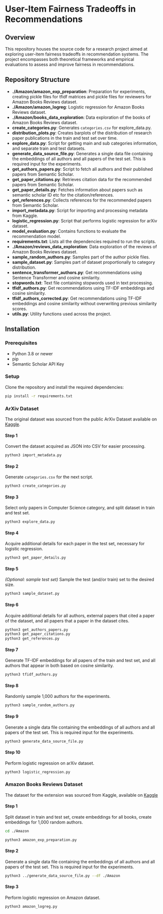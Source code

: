 # User-Item Fairness Tradeoffs in Recommendations


## Overview
This repository houses the source code for a research project aimed at exploring user-item fairness tradeoffs in recommendation systems. The project encompasses both theoretical frameworks and empirical evaluations to assess and improve fairness in recommendations.

## Repository Structure
- **./Amazon/amazon_exp_preparation**: Preparation for experiments, creating pickle files for tfidf matrices and pickle files for reviewers for Amazon Books Reviews dataset.
- **./Amazon/amazon_logreg**: Logistic regression for Amazon Books Reviews dataset.
- **./Amazon/books_data_exploration**: Data exploration of the books of Amazon Books Reviews dataset.
- **create_categories.py**: Generates `categories.csv` for explore_data.py.
- **distribution_plots.py**: Creates barplots of the distribution of research paper publications in the train and test set over time.
- **explore_data.py**: Script for getting main and sub categories information, and separate train and test datasets.
- **generate_data_source_file.py**: Generates a single data file containing the embeddings of all authors and all papers of the test set. This is required input for the experiments.
- **get_authors_papers.py**: Script to fetch all authors and their published papers from Semantic Scholar.
- **get_paper_citations.py**: Retrieves citation data for the recommended papers from Semantic Scholar.
- **get_paper_details.py**: Fetches information about papers such as semantic scholar ID etc for the citation/references.
- **get_references.py**: Collects references for the recommended papers from Semantic Scholar.
- **import_metadata.py**: Script for importing and processing metadata from Kaggle.
- **logistic_regression.py**: Script that performs logistic regression for arXiv dataset.
- **model_evaluation.py**: Contains functions to evaluate the recommendation model.
- **requirements.txt**: Lists all the dependencies required to run the scripts.
- **./Amazon/reviews_data_exploration**: Data exploration of the reviews of Amazon Books Reviews dataset.
- **sample_random_authors.py**: Samples part of the author pickle files.
- **sample_dataset.py**: Samples part of dataset proportionally to category distribution. 
- **sentence_transformer_authors.py**: Get recommendations using Sentence Transformer and cosine similarity.
- **stopwords.txt**: Text file containing stopwords used in text processing.
- **tfidf_authors.py**: Get recommendations using TF-IDF embeddings and cosine similarity.
- **tfidf_authors_corrected.py**: Get recommendations using TF-IDF embeddings and cosine similarity without overwriting previous similarity scores.
- **utils.py**: Utility functions used across the project.

## Installation

### Prerequisites
- Python 3.8 or newer
- pip
- Semantic Scholar API Key

### Setup
Clone the repository and install the required dependencies:
```bash
pip install -r requirements.txt
```

### ArXiv Dataset
The original dataset was sourced from the public ArXiv Dataset available on [Kaggle](https://www.kaggle.com/datasets/Cornell-University/arxiv/data).

#### Step 1
Convert the dataset acquired as JSON into CSV for easier processing.
```bash
python3 import_metadata.py
```
#### Step 2
Generate `categories.csv` for the next script.
```bash
python3 create_categories.py
```
#### Step 3
Select only papers in Computer Science category, and split dataset in train and test set.
```bash
python3 explore_data.py
```
#### Step 4
Acquire additional details for each paper in the test set, necessary for logistic regression.
```bash
python3 get_paper_details.py
```
#### Step 5
*(Optional: sample test set)*
Sample the test (and/or train) set to the desired size.
```bash
python3 sample_dataset.py
```
#### Step 6
Acquire additional details for all authors, external papers that cited a paper of the dataset, and all papers that a paper in the dataset cites.
```bash
python3 get_authors_papers.py
python3 get_paper_citations.py
python3 get_references.py
```
#### Step 7
Generate TF-IDF embeddings for all papers of the train and test set, and all authors that appear in both based on cosine similarity.
```bash
python3 tfidf_authors.py
```
#### Step 8
Randomly sample 1,000 authors for the experiments.
```bash
python3 sample_random_authors.py
```
#### Step 9
Generate a single data file containing the embeddings of all authors and all papers of the test set. This is required input for the experiments.
```bash
python3 generate_data_source_file.py
```
#### Step 10
Perform logistic regression on arXiv dataset.
```bash
python3 logistic_regression.py
```

### Amazon Books Reviews Dataset
The dataset for the extension was sourced from Kaggle, available on [Kaggle](https://www.kaggle.com/datasets/mohamedbakhet/amazon-books-reviews/data)

#### Step 1
Split dataset in train and test set, create embeddings for all books, create embeddings for 1,000 random authors.
```bash
cd ./Amazon
```
```bash
python3 amazon_exp_preparation.py
```
#### Step 2
Generate a single data file containing the embeddings of all authors and all papers of the test set. This is required input for the experiments.
```bash
python3 ../generate_data_source_file.py --df ./Amazon
```
#### Step 3
Perform logistic regression on Amazon dataset.
```bash
python3 amazon_logreg.py
``` 